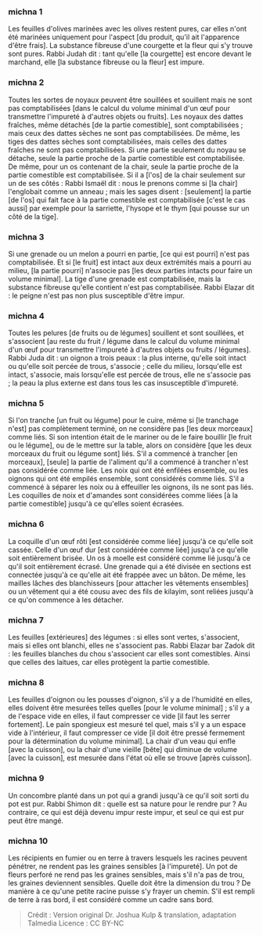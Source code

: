 
### michna 1
Les feuilles d'olives marinées avec les olives restent pures, car elles n'ont été marinées uniquement pour l'aspect [du produit, qu'il ait l'apparence d'être frais]. La substance fibreuse d'une courgette et la fleur qui s'y trouve sont pures. Rabbi Judah dit : tant qu'elle [la courgette] est encore devant le marchand, elle [la substance fibreuse ou la fleur] est impure.

### michna 2
Toutes les sortes de noyaux peuvent être souillées et souillent mais ne sont pas comptabilisées [dans le calcul du volume minimal d'un œuf pour transmettre l'impureté à d'autres objets ou fruits]. Les noyaux des dattes fraîches, même détachés [de la partie comestible], sont comptabilisées ; mais ceux des dattes sèches ne sont pas comptabilisées. De même, les tiges des dattes sèches sont comptabilisées, mais celles des dattes fraîches ne sont pas comptabilisées. Si une partie seulement du noyau se détache, seule la partie proche de la partie comestible est comptabilisée. De même, pour un os contenant de la chair, seule la partie proche de la partie comestible est comptabilisée. Si il a [l'os] de la chair seulement sur un de ses côtés : Rabbi Ismaël dit : nous le prenons comme si [la chair] l'englobait comme un anneau ; mais les sages disent : [seulement] la partie [de l'os] qui fait face à la partie comestible est comptabilisée [c'est le cas aussi] par exemple pour la sarriette, l'hysope et le thym [qui pousse sur un côté de la tige].

### michna 3
Si une grenade ou un melon a pourri en partie, [ce qui est pourri] n'est pas comptabilisée. Et si [le fruit] est intact aux deux extrémités mais a pourri au milieu, [la partie pourri] n'associe pas [les deux parties intacts pour faire un volume minimal]. La tige d'une grenade est comptabilisée, mais la substance fibreuse qu'elle contient n'est pas comptabilisée. Rabbi Elazar dit : le peigne n'est pas non plus susceptible d'être impur.

### michna 4
Toutes les pelures [de fruits ou de légumes] souillent et sont souillées, et s'associent [au reste du fruit / légume dans le calcul du volume minimal d'un œuf pour transmettre l'impureté à d'autres objets ou fruits / légumes]. Rabbi Juda dit : un oignon a trois peaux : la plus interne, qu'elle soit intact ou qu'elle soit percée de trous, s'associe ; celle du milieu, lorsqu'elle est intact, s'associe, mais lorsqu'elle est percée de trous, elle ne s'associe pas ; la peau la plus externe est dans tous les cas insusceptible d'impureté.

### michna 5
Si l'on tranche [un fruit ou légume] pour le cuire, même si [le tranchage n'est] pas complètement terminé, on ne considère pas [les deux morceaux] comme liés. Si son intention était de le mariner ou de le faire bouillir [le fruit ou le légume], ou de le mettre sur la table, alors on considère [que les deux morceaux du fruit ou légume sont] liés. S'il a commencé à trancher [en morceaux], [seule] la partie de l'aliment qu'il a commencé à trancher n'est pas considérée comme liée. Les noix qui ont été enfilées ensemble, ou les oignons qui ont été empilés ensemble, sont considérés comme liés. S'il a commencé à séparer les noix ou à effeuiller les oignons, ils ne sont pas liés. Les coquilles de noix et d'amandes sont considérées comme liées [à la partie comestible] jusqu'à ce qu'elles soient écrasées.

### michna 6
La coquille d'un œuf rôti [est considérée comme liée] jusqu'à ce qu'elle soit cassée. Celle d'un œuf dur [est considérée comme liée] jusqu'à ce qu'elle soit entièrement brisée. Un os à moelle est considéré comme lié jusqu'à ce qu'il soit entièrement écrasé. Une grenade qui a été divisée en sections est connectée jusqu'à ce qu'elle ait été frappée avec un bâton. De même, les mailles lâches des blanchisseurs [pour attacher les vêtements ensembles] ou un vêtement qui a été cousu avec des fils de kilayim, sont reliées jusqu'à ce qu'on commence à les détacher.

### michna 7
Les feuilles [extérieures] des légumes : si elles sont vertes, s'associent, mais si elles ont blanchi, elles ne s'associent pas. Rabbi Elazar bar Zadok dit : les feuilles blanches du chou s'associent car elles sont comestibles. Ainsi que celles des laitues, car elles protègent la partie comestible.

### michna 8
Les feuilles d'oignon ou les pousses d'oignon, s'il y a de l'humidité en elles, elles doivent être mesurées telles quelles [pour le volume minimal] ; s'il y a de l'espace vide en elles, il faut compresser ce vide [il faut les serrer fortement]. Le pain spongieux est mesuré tel quel, mais s'il y a un espace vide à l'intérieur, il faut compresser ce vide [il doit être pressé fermement pour la détermination du volume minimal]. La chair d'un veau qui enfle [avec la cuisson], ou la chair d'une vieille [bête] qui diminue de volume [avec la cuisson], est mesurée dans l'état où elle se trouve [après cuisson].

### michna 9
Un concombre planté dans un pot qui a grandi jusqu'à ce qu'il soit sorti du pot est pur. Rabbi Shimon dit : quelle est sa nature pour le rendre pur ? Au contraire, ce qui est déjà devenu impur reste impur, et seul ce qui est pur peut être mangé.

### michna 10
Les récipients en fumier ou en terre à travers lesquels les racines peuvent pénétrer, ne rendent pas les graines sensibles [à l'impureté]. Un pot de fleurs perforé ne rend pas les graines sensibles, mais s'il n'a pas de trou, les graines deviennent sensibles. Quelle doit être la dimension du trou ? De manière à ce qu'une petite racine puisse s'y frayer un chemin. S'il est rempli de terre à ras bord, il est considéré comme un cadre sans bord.

>Crédit : Version original Dr. Joshua Kulp & translation, adaptation Talmedia
>Licence : CC BY-NC